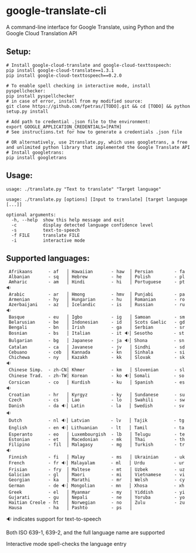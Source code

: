 # google-translate-cli
A command-line interface for Google Translate, using Python and the Google Cloud Translation API

## Setup:

```
# Install google-cloud-translate and google-cloud-texttospeech:
pip install google-cloud-translate==1.3.1
pip install google-cloud-texttospeech==0.2.0

# To enable spell checking in interactive mode, install pyspellchecker:
pip install pyspellchecker
# in case of error, install from my modified source:
git clone https://github.com/fpetras/[TODO].git && cd [TODO] && python setup.py install

# Add path to credential .json file to the environment:
export GOOGLE_APPLICATION_CREDENTIALS=[PATH]
# See instructions.txt for how to generate a credentials .json file

# OR alternatively, use 2translate.py, which uses googletrans, a free and unlimited python library that implemented the Google Translate API
# Install googletrans:
pip install googletrans

```

## Usage:

`usage: ./translate.py "Text to translate" "Target language"`

```
usage: ./translate.py [options] [Input to translate] [target language [...]]

optional arguments:
  -h, --help  show this help message and exit
  -c          display detected language confidence level
  -s          text-to-speech
  -f FILE     translate FILE
  -i          interactive mode
```

## Supported languages:


     Afrikaans      - af   │ Hawaiian       - haw  │ Persian        - fa   
     Albanian       - sq   │ Hebrew         - he   │ Polish         - pl   
     Amharic        - am   │ Hindi          - hi   │ Portuguese     - pt 🔉
     Arabic         - ar   │ Hmong          - hmv  │ Punjabi        - pa   
     Armenian       - hy   │ Hungarian      - hu   │ Romanian       - ro   
     Azerbaijani    - az   │ Icelandic      - is   │ Russian        - ru 🔉
     Basque         - eu   │ Igbo           - ig   │ Samoan         - sm   
     Belarusian     - be   │ Indonesian     - id   │ Scots Gaelic   - gd   
     Bengali        - bn   │ Irish          - ga   │ Serbian        - sr   
     Bosnian        - bs   │ Italian        - it 🔉│ Sesotho        - st   
     Bulgarian      - bg   │ Japanese       - ja 🔉│ Shona          - sn   
     Catalan        - ca   │ Javanese       - jv   │ Sindhi         - sd   
     Cebuano        - ceb  │ Kannada        - kn   │ Sinhala        - si   
     Chichewa       - ny   │ Kazakh         - kk   │ Slovak         - sk 🔉
     Chinese Simp.  - zh-CN│ Khmer          - km   │ Slovenian      - sl   
     Chinese Trad.  - zh-TW│ Korean         - ko 🔉│ Somali         - so   
     Corsican       - co   │ Kurdish        - ku   │ Spanish        - es 🔉
     Croatian       - hr   │ Kyrgyz         - ky   │ Sundanese      - su   
     Czech          - cs   │ Lao            - lo   │ Swahili        - sw   
     Danish         - da 🔉│ Latin          - la   │ Swedish        - sv 🔉
     Dutch          - nl 🔉│ Latvian        - lv   │ Tajik          - tg   
     English        - en 🔉│ Lithuanian     - lt   │ Tamil          - ta   
     Esperanto      - eo   │ Luxembourgish  - lb   │ Telugu         - te   
     Estonian       - et   │ Macedonian     - mk   │ Thai           - th   
     Filipino       - fil  │ Malagasy       - mg   │ Turkish        - tr 🔉
     Finnish        - fi   │ Malay          - ms   │ Ukrainian      - uk   
     French         - fr 🔉│ Malayalam      - ml   │ Urdu           - ur   
     Frisian        - fry  │ Maltese        - mt   │ Uzbek          - uz   
     Galician       - gl   │ Maori          - mi   │ Vietnamese     - vi   
     Georgian       - ka   │ Marathi        - mr   │ Welsh          - cy   
     German         - de 🔉│ Mongolian      - mn   │ Xhosa          - xh   
     Greek          - el   │ Myanmar        - my   │ Yiddish        - yi   
     Gujarati       - gu   │ Nepali         - ne   │ Yoruba         - yo   
     Haitian Creole - ht   │ Norwegian      - no   │ Zulu           - zu   
     Hausa          - ha   │ Pashto         - ps   │                       
🔉 indicates support for text-to-speech

Both ISO 639-1, 639-2, and the full language name are supported

Interactive mode spell-checks the language entry

